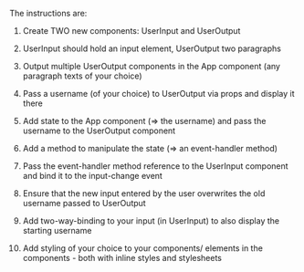 The instructions are:

1) Create TWO new components: UserInput and UserOutput

2) UserInput should hold an input element, UserOutput two paragraphs


3) Output multiple UserOutput components in the App component (any paragraph texts of your choice)

4) Pass a username (of your choice) to UserOutput via props and display it there

5) Add state to the App component (=> the username) and pass the username to the UserOutput component

6) Add a method to manipulate the state (=> an event-handler method)

7) Pass the event-handler method reference to the UserInput component and bind it to the input-change event

8) Ensure that the new input entered by the user overwrites the old username passed to UserOutput

9) Add two-way-binding to your input (in UserInput) to also display the starting username

10) Add styling of your choice to your components/ elements in the components - both with inline styles and stylesheets